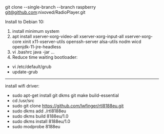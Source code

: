 git clone --single-branch --branch raspberry git@github.com:nixoved/RadioPlayer.git

Install to Debian 10:

1. install minimum system
2. apt install xserver-xorg-video-all xserver-xorg-input-all xserver-xorg-core xinit x11-xserver-utils openssh-server alsa-utils nodm wicd openjdk-11-jre-headless
3. vi .bashrc
java -jar ...
4. Reduce time waiting bootloader:
- vi /etc/default/grub
- update-grub

--------
install wifi driver: 

- sudo apt-get install git dkms git make build-essential
- cd /usr/src
- sudo git clone https://github.com/lwfinger/rtl8188eu.git
- sudo dkms add ./rtl8188eu
- sudo dkms build 8188eu/1.0
- sudo dkms install 8188eu/1.0
- sudo modprobe 8188eu


